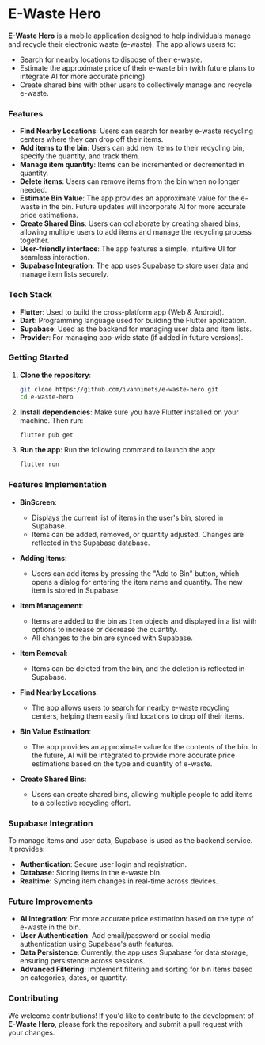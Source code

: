 
# E-Waste Hero

**E-Waste Hero** is a mobile application designed to help individuals manage and recycle their electronic waste (e-waste). The app allows users to:
- Search for nearby locations to dispose of their e-waste.
- Estimate the approximate price of their e-waste bin (with future plans to integrate AI for more accurate pricing).
- Create shared bins with other users to collectively manage and recycle e-waste.

### Features
- **Find Nearby Locations**: Users can search for nearby e-waste recycling centers where they can drop off their items.
- **Add items to the bin**: Users can add new items to their recycling bin, specify the quantity, and track them.
- **Manage item quantity**: Items can be incremented or decremented in quantity.
- **Delete items**: Users can remove items from the bin when no longer needed.
- **Estimate Bin Value**: The app provides an approximate value for the e-waste in the bin. Future updates will incorporate AI for more accurate price estimations.
- **Create Shared Bins**: Users can collaborate by creating shared bins, allowing multiple users to add items and manage the recycling process together.
- **User-friendly interface**: The app features a simple, intuitive UI for seamless interaction.
- **Supabase Integration**: The app uses Supabase to store user data and manage item lists securely.

### Tech Stack
- **Flutter**: Used to build the cross-platform app (Web & Android).
- **Dart**: Programming language used for building the Flutter application.
- **Supabase**: Used as the backend for managing user data and item lists.
- **Provider**: For managing app-wide state (if added in future versions).

### Getting Started

1. **Clone the repository**:
   ```bash
   git clone https://github.com/ivannimets/e-waste-hero.git
   cd e-waste-hero
   ```

2. **Install dependencies**:
   Make sure you have Flutter installed on your machine. Then run:
   ```bash
   flutter pub get
   ```

3. **Run the app**:
   Run the following command to launch the app:
   ```bash
   flutter run
   ```

### Features Implementation

- **BinScreen**:
  - Displays the current list of items in the user's bin, stored in Supabase.
  - Items can be added, removed, or quantity adjusted. Changes are reflected in the Supabase database.
  
- **Adding Items**:
  - Users can add items by pressing the "Add to Bin" button, which opens a dialog for entering the item name and quantity. The new item is stored in Supabase.

- **Item Management**:
  - Items are added to the bin as `Item` objects and displayed in a list with options to increase or decrease the quantity.
  - All changes to the bin are synced with Supabase.

- **Item Removal**:
  - Items can be deleted from the bin, and the deletion is reflected in Supabase.

- **Find Nearby Locations**:
  - The app allows users to search for nearby e-waste recycling centers, helping them easily find locations to drop off their items.
  
- **Bin Value Estimation**:
  - The app provides an approximate value for the contents of the bin. In the future, AI will be integrated to provide more accurate price estimations based on the type and quantity of e-waste.

- **Create Shared Bins**:
  - Users can create shared bins, allowing multiple people to add items to a collective recycling effort.

### Supabase Integration

To manage items and user data, Supabase is used as the backend service. It provides:
- **Authentication**: Secure user login and registration.
- **Database**: Storing items in the e-waste bin.
- **Realtime**: Syncing item changes in real-time across devices.

### Future Improvements
- **AI Integration**: For more accurate price estimation based on the type of e-waste in the bin.
- **User Authentication**: Add email/password or social media authentication using Supabase's auth features.
- **Data Persistence**: Currently, the app uses Supabase for data storage, ensuring persistence across sessions.
- **Advanced Filtering**: Implement filtering and sorting for bin items based on categories, dates, or quantity.

### Contributing

We welcome contributions! If you'd like to contribute to the development of **E-Waste Hero**, please fork the repository and submit a pull request with your changes.
